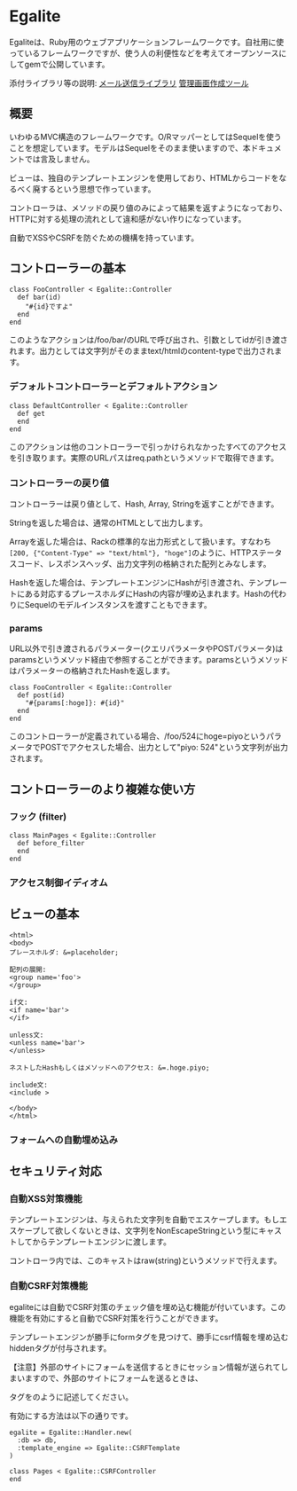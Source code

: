 # Egalite

Egaliteは、Ruby用のウェブアプリケーションフレームワークです。自社用に使っているフレームワークですが、使う人の利便性などを考えてオープンソースにしてgemで公開しています。

添付ライブラリ等の説明:
[メール送信ライブラリ](sendmail.md)
[管理画面作成ツール](htmlbuilder.md)

## 概要

いわゆるMVC構造のフレームワークです。O/RマッパーとしてはSequelを使うことを想定しています。モデルはSequelをそのまま使いますので、本ドキュメントでは言及しません。

ビューは、独自のテンプレートエンジンを使用しており、HTMLからコードをなるべく廃するという思想で作っています。

コントローラは、メソッドの戻り値のみによって結果を返すようになっており、HTTPに対する処理の流れとして違和感がない作りになっています。

自動でXSSやCSRFを防ぐための機構を持っています。

## コントローラーの基本

	class FooController < Egalite::Controller
	  def bar(id)
	    "#{id}ですよ"
	  end
	end

このようなアクションは/foo/bar/<id>のURLで呼び出され、引数としてidが引き渡されます。出力としては文字列がそのままtext/htmlのcontent-typeで出力されます。

### デフォルトコントローラーとデフォルトアクション

	class DefaultController < Egalite::Controller
	  def get
	  end
	end

このアクションは他のコントローラーで引っかけられなかったすべてのアクセスを引き取ります。実際のURLパスはreq.pathというメソッドで取得できます。

### コントローラーの戻り値

コントローラーは戻り値として、Hash, Array, Stringを返すことができます。

Stringを返した場合は、通常のHTMLとして出力します。

Arrayを返した場合は、Rackの標準的な出力形式として扱います。すなわち``[200, {"Content-Type" => "text/html"}, "hoge"]``のように、HTTPステータスコード、レスポンスヘッダ、出力文字列の格納された配列とみなします。

Hashを返した場合は、テンプレートエンジンにHashが引き渡され、テンプレートにある対応するプレースホルダにHashの内容が埋め込まれます。Hashの代わりにSequelのモデルインスタンスを渡すこともできます。

### params

URL以外で引き渡されるパラメーター(クエリパラメータやPOSTパラメータ)はparamsというメソッド経由で参照することができます。paramsというメソッドはパラメーターの格納されたHashを返します。

	class FooController < Egalite::Controller
	  def post(id)
	    "#{params[:hoge]}: #{id}"
	  end
	end

このコントローラーが定義されている場合、/foo/524にhoge=piyoというパラメータでPOSTでアクセスした場合、出力として"piyo: 524"という文字列が出力されます。

## コントローラーのより複雑な使い方

### フック (filter)

	class MainPages < Egalite::Controller
	  def before_filter
	  end
	end

### アクセス制御イディオム

## ビューの基本

	<html>
	<body>
	プレースホルダ: &=placeholder;
	
	配列の展開:
	<group name='foo'>
	</group>
	
	if文:
	<if name='bar'>
	</if>
	
	unless文:
	<unless name='bar'>
	</unless>
	
	ネストしたHashもしくはメソッドへのアクセス: &=.hoge.piyo;
	
	include文:
	<include >
	
	</body>
	</html>

### フォームへの自動埋め込み


## セキュリティ対応

### 自動XSS対策機能

テンプレートエンジンは、与えられた文字列を自動でエスケープします。もしエスケープして欲しくないときは、文字列をNonEscapeStringという型にキャストしてからテンプレートエンジンに渡します。

コントローラ内では、このキャストはraw(string)というメソッドで行えます。

### 自動CSRF対策機能

egaliteには自動でCSRF対策のチェック値を埋め込む機能が付いています。この機能を有効にすると自動でCSRF対策を行うことができます。

テンプレートエンジンが勝手にformタグを見つけて、勝手にcsrf情報を埋め込むhiddenタグが付与されます。

【注意】外部のサイトにフォームを送信するときにセッション情報が送られてしまいますので、外部のサイトにフォームを送るときは、<form>タグを<form :nocsrf action='hoge' method='POST'>のように記述してください。

有効にする方法は以下の通りです。

	egalite = Egalite::Handler.new(
	  :db => db,
	  :template_engine => Egalite::CSRFTemplate
	)
	
	class Pages < Egalite::CSRFController
	end


